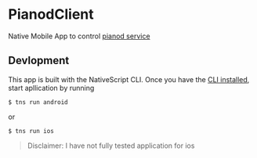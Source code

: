 # PianodClient
Native Mobile App to control [pianod service](http://deviousfish.com/Pianod1/index.html)

## Devlopment
This app is built with the NativeScript CLI. Once you have the [CLI installed](https://docs.nativescript.org/start/quick-setup), start apllication by running
```
$ tns run android
```
or

```
$ tns run ios
```

>Disclaimer: I have not fully tested application for ios
